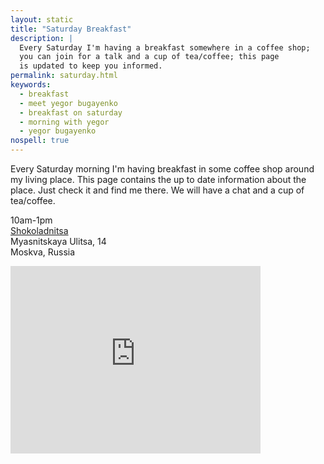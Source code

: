 ```yaml
---
layout: static
title: "Saturday Breakfast"
description: |
  Every Saturday I'm having a breakfast somewhere in a coffee shop;
  you can join for a talk and a cup of tea/coffee; this page
  is updated to keep you informed.
permalink: saturday.html
keywords:
  - breakfast
  - meet yegor bugayenko
  - breakfast on saturday
  - morning with yegor
  - yegor bugayenko
nospell: true
---
```


Every Saturday morning I'm having breakfast in some coffee shop
around my living place. This page contains the up to date information about
the place. Just check it and find me there. We will have a chat
and a cup of tea/coffee.

10am-1pm<br/>
[Shokoladnitsa](http://shoko.ru/moskva/)<br/>
Myasnitskaya Ulitsa, 14<br/>
Moskva, Russia

<iframe src="https://www.google.com/maps/embed?pb=!1m18!1m12!1m3!1d2244.895090846206!2d37.6323682690259!3d55.76032460707847!2m3!1f0!2f0!3f0!3m2!1i1024!2i768!4f13.1!3m3!1m2!1s0x46b54a5e77cfb59d%3A0x86b8d75416a93e8d!2sShokoladnitsa!5e0!3m2!1sen!2sru!4v1518799154224" width="400" height="300" frameborder="0" style="border:0" allowfullscreen></iframe>

